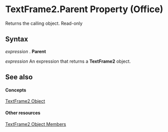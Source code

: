 
# TextFrame2.Parent Property (Office)

Returns the calling object. Read-only


## Syntax

 _expression_ . **Parent**

 _expression_ An expression that returns a **TextFrame2** object.


## See also


#### Concepts


[TextFrame2 Object](d2903007-70d4-0b98-e617-96fb2df26975.md)
#### Other resources


[TextFrame2 Object Members](35130cda-066c-ba5c-b7ec-672c0746ea76.md)
